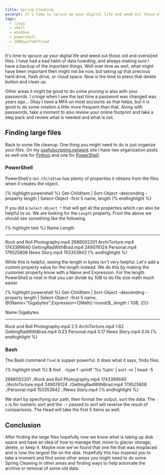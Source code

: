 ```yaml
---
title: Spring Cleaning
excerpt: It's time to spruce up your digital life and weed out those old and oversized files
tags: 
  - linux
  - shell
  - windows
  - powershell
  - 100DaysToOffload
---
```


It's time to spruce up your digital life and weed out those old and oversized files. I have had a bad habit of data hoarding, and always making sure I have a backup of the important things. Well over time as well, what might have been important then might not be now, but taking up that precious hard drive, flash drive, or cloud space. Now is the time to press that delete button and clean up.

Other areas it might be good to do some pruning is also with your passwords. I cringe when I see the last time a password was changed was years ago... Okay I have a MFA on most accounts so that helps, but it is good to do some rotation a little more frequent than that. Along with passwords, take a moment to also review your online footprint and take a step back and review what is needed and what is not.

## Finding large files

Back to some file cleanup. One thing you might need to do is just organize your files. On my [usefulscripting.network](https://usefulscripting.network/) site I have two organization posts as well one for [Python](https://usefulscripting.network/python/automate-file-organizing/) and one for [PowerShell](https://usefulscripting.network/powershell/powershell-sorting-files/).

### PowerShell

PowerShell's `Get-ChildItem` has plenty of properties it obtains from the files when it creates the object.

{% highlight powershell %}
Get-ChildItem | Sort-Object -descending -property length | Select-Object -first 5 name, length
{% endhighlight %}

If you did a `Select-Object *` that will get all the properties which can also be helpful to us. We are looking for the `Length` property. From the above we should see something like the following.

{% highlight text %}
Name                              Length
----                              ------
Rock and Roll Photography.mp4 2686002201
ArchiTorture.mp4              1743399640
GettingRadWithBrad.mp4         249076124
Personal.mp4                   179525808
News Story.mp4                 153353942
{% endhighlight %}

While this is helpful, seeing the length in bytes isn't very helpful. Let's add a custom property value for the length instead. We do this by making the customer property know with a Name and Expression. For the length PowerShell is neat in that you can divide by 1GB to do file size math much easier.

{% highlight powershell %}
Get-ChildItem | Sort-Object -descending -property length | Select-Object -first 5 name, @{Name="Gigabytes";Expression={[Math]::round($_.length / 1GB, 2)}}

Name                          Gigabytes
----                          ---------
Rock and Roll Photography.mp4       2.5
ArchiTorture.mp4                   1.62
GettingRadWithBrad.mp4             0.23
Personal.mp4                       0.17
News Story.mp4                     0.14
{% endhighlight %}

### Bash

The Bash command `find` is supper powerful. It does what it says, finds files.

{% highlight shell %}
$ find . -type f -printf '%s %p\n' | sort -nr | head -5

2686002201    ./Rock and Roll Photography.mp4
1743399640    ./ArchiTorture.mp4
249076124     ./GettingRadWithBrad.mp4
179525808     ./Personal.mp4
153353942     ./News Story.mp4
{% endhighlight %}

We start by specifying our path, then format the output, sort the data. The `-n` is for numeric sort and the `-r` passed to sort will reverse the result of comparisons.  The Head will take the first 5 items as well.

## Conclusion

After finding the large files hopefully now we know what is taking up disk space and have an idea of how to manage that: move to glacier storage, delete, or keep it. Maybe now we've found that one file that was misplaced and is now the largest file on the disk. Hopefully this has inspired you to take a moment and find some other areas you might need to do some Spring Cleaning in other areas and finding ways to help automate the archive or removal of some old data.
